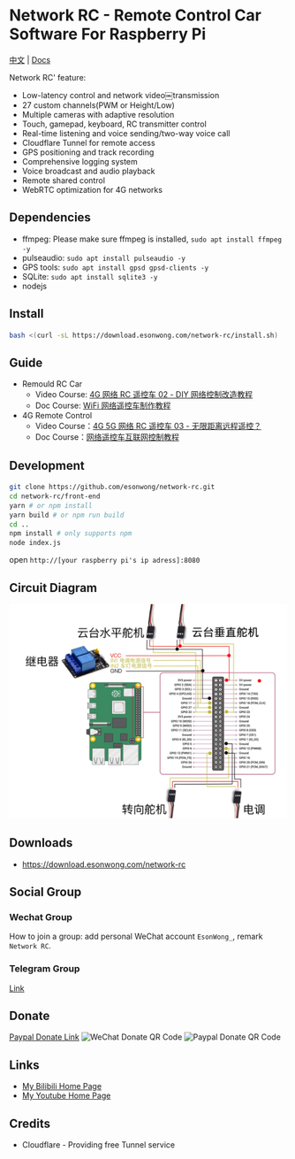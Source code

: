 # Network RC - Remote Control Car Software For Raspberry Pi

[中文](./README-cn.md) | [Docs](https://network-rc.esonwong.com)

Network RC' feature:

- Low-latency control and network video￼transmission
- 27 custom channels(PWM or Height/Low)
- Multiple cameras with adaptive resolution
- Touch, gamepad, keyboard, RC transmitter control
- Real-time listening and voice sending/two-way voice call
- Cloudflare Tunnel for remote access
- GPS positioning and track recording
- Comprehensive logging system
- Voice broadcast and audio playback
- Remote shared control
- WebRTC optimization for 4G networks

## Dependencies

- ffmpeg: Please make sure ffmpeg is installed, `sudo apt install ffmpeg -y`
- pulseaudio: `sudo apt install pulseaudio -y`
- GPS tools: `sudo apt install gpsd gpsd-clients -y`
- SQLite: `sudo apt install sqlite3 -y`
- nodejs

## Install

```bash
bash <(curl -sL https://download.esonwong.com/network-rc/install.sh)
```

## Guide

- Remould RC Car
  - Video Course: [4G 网络 RC 遥控车 02 - DIY 网络控制改造教程](https://www.bilibili.com/video/BV1iK4y1r7mD)
  - Doc Course: [WiFi 网络遥控车制作教程](https://blog.esonwong.com/WiFi-4G-5G-%E7%BD%91%E7%BB%9C%E9%81%A5%E6%8E%A7%E8%BD%A6%E5%88%B6%E4%BD%9C%E6%95%99%E7%A8%8B/)
- 4G Remote Control
  - Video Course：[4G 5G 网络 RC 遥控车 03 - 无限距离远程遥控？](https://www.bilibili.com/video/BV1Xp4y1X7fa)
  - Doc Course：[网络遥控车互联网控制教程](https://blog.esonwong.com/%E7%BD%91%E7%BB%9C%E9%81%A5%E6%8E%A7%E8%BD%A6%E4%BA%92%E8%81%94%E7%BD%91%E6%8E%A7%E5%88%B6%E6%95%99%E7%A8%8B/)

## Development

```bash
git clone https://github.com/esonwong/network-rc.git
cd network-rc/front-end
yarn # or npm install
yarn build # or npm run build
cd ..
npm install # only supports npm
node index.js
```

open `http://[your raspberry pi's ip adress]:8080`

## Circuit Diagram

![GPIO](./gpio.jpg)

## Downloads

- <https://download.esonwong.com/network-rc>

## Social Group

### Wechat Group

How to join a group: add personal WeChat account `EsonWong_`, remark `Network RC`.

### Telegram Group

[Link](https://t.me/joinchat/sOaIYYi2sJJlOWZl)

## Donate

[Paypal Donate Link](https://www.paypal.com/donate?business=27B3QGKHUM2FE&item_name=Buy+me+a+cup+of+coffee&currency_code=USD)
![WeChat Donate QR Code](https://blog.esonwong.com/asset/wechat-donate.jpg)
![Paypal Donate QR Code](https://blog.esonwong.com/asset/paypal-donate.png)

## Links

- [My Bilibili Home Page](https://space.bilibili.com/96740361)
- [My Youtube Home Page](https://www.youtube.com/c/itiwll)

## Credits
- Cloudflare - Providing free Tunnel service

